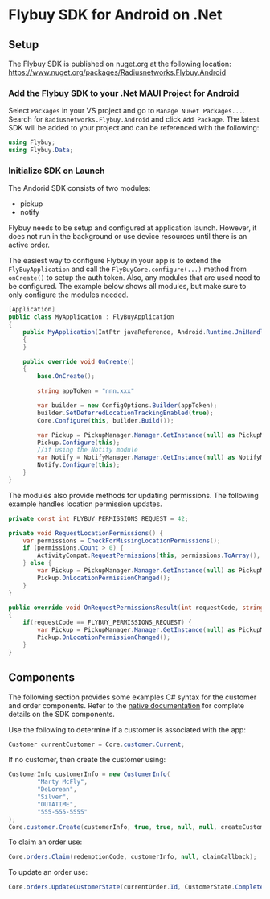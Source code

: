 # Flybuy SDK for Android on .Net

## Setup

The Flybuy SDK is published on nuget.org at the following location: https://www.nuget.org/packages/Radiusnetworks.Flybuy.Android

### Add the Flybuy SDK to your .Net MAUI Project for Android

Select `Packages` in your VS project and go to `Manage NuGet Packages...`. Search for `Radiusnetworks.Flybuy.Android` and click `Add Package`. The latest SDK will be added to your project and can be referenced with the following:

```csharp
using Flybuy;
using Flybuy.Data;
```

### Initialize SDK on Launch

The Andorid SDK consists of two modules:

 * pickup
 * notify

Flybuy needs to be setup and configured at application launch. However, it does not run in the background or use device resources until there is an active order.

The easiest way to configure Flybuy in your app is to extend the `FlyBuyApplication` and call the `FlyBuyCore.configure(...)` method from `onCreate()` to setup the auth token. Also, any modules that are used need to be configured. The example below shows all modules, but make sure to only configure the modules needed.

```csharp
[Application]
public class MyApplication : FlyBuyApplication
{
    public MyApplication(IntPtr javaReference, Android.Runtime.JniHandleOwnership transfer) : base(javaReference, transfer)
    {
    }

    public override void OnCreate()
    {
        base.OnCreate();

        string appToken = "nnn.xxx"

        var builder = new ConfigOptions.Builder(appToken);
        builder.SetDeferredLocationTrackingEnabled(true);
        Core.Configure(this, builder.Build());

        var Pickup = PickupManager.Manager.GetInstance(null) as PickupManager;
        Pickup.Configure(this);
        //if using the Notify module
        var Notify = NotifyManager.Manager.GetInstance(null) as NotifyManager;
        Notify.Configure(this);
    }
}
```

The modules also provide methods for updating permissions. The following example handles location permission updates.

```csharp
private const int FLYBUY_PERMISSIONS_REQUEST = 42;

private void RequestLocationPermissions() {
    var permissions = CheckForMissingLocationPermissions();
    if (permissions.Count > 0) {
        ActivityCompat.RequestPermissions(this, permissions.ToArray(), FLYBUY_PERMISSIONS_REQUEST);
    } else {
        var Pickup = PickupManager.Manager.GetInstance(null) as PickupManager;
        Pickup.OnLocationPermissionChanged();
    }
}

public override void OnRequestPermissionsResult(int requestCode, string[] permissions, [GeneratedEnum] Permission[] grantResults)
{
    if(requestCode == FLYBUY_PERMISSIONS_REQUEST) {
        var Pickup = PickupManager.Manager.GetInstance(null) as PickupManager;
        Pickup.OnLocationPermissionChanged();
    }
}
```

## Components

The following section provides some examples C# syntax for the customer and order components. Refer to the [native documentation](https://www.radiusnetworks.com/developers/flybuy/#/sdk-2.0/customer) for complete details on the SDK components.

Use the following to determine if a customer is associated with the app:
```csharp
Customer currentCustomer = Core.customer.Current;
```

If no customer, then create the customer using:
```csharp
CustomerInfo customerInfo = new CustomerInfo(
        "Marty McFly",
        "DeLorean",
        "Silver",
        "OUTATIME",
        "555-555-5555"
);
Core.customer.Create(customerInfo, true, true, null, null, createCustomerCallback);
```

To claim an order use:
```csharp
Core.orders.Claim(redemptionCode, customerInfo, null, claimCallback);
```

To update an order use:
```csharp
Core.orders.UpdateCustomerState(currentOrder.Id, CustomerState.Completed, completeOrderCallback);
```


